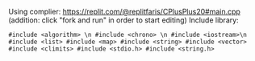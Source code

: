 Using complier:
https://replit.com/@replitfaris/CPlusPlus20#main.cpp
(addition: click "fork and run" in order to start editing)
Include library:

`#include <algorithm>
\n
#include <chrono>
\n
#include <iostream>\n
#include <list>
#include <map>
#include <string>
#include <vector>
#include <climits>
#include <stdio.h>
#include <string.h>`
